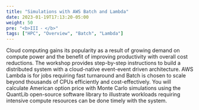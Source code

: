 ```yaml
---
title: "Simulations with AWS Batch and Lambda"
date: 2023-01-19T17:13:20-05:00
weight: 50
pre: "<b>III ⁃ </b>"
tags: ["HPC", "Overview", "Batch", "Lambda"]
---
```


Cloud computing gains its popularity as a result of growing demand on compute power and the benefit of improving productivity with overall cost reductions. The workshop provides step-by-step instructions to build a distributed system with a cloud-native event-event driven architecture. AWS Lambda is for jobs requiring fast turnaround and Batch is chosen to scale beyond thousands of CPUs efficiently and cost-effectively. You will calculate American option price with Monte Carlo simulations using the QuantLib open-source software library to illustrate workloads requiring intensive compute resources can be done timely with the system. 
